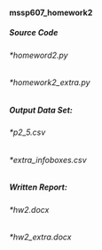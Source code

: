 #### mssp607_homework2
##### Source Code
###### *homeword2.py
###### *homework2_extra.py
##### Output Data Set:
###### *p2_5.csv
###### *extra_infoboxes.csv
##### Written Report:
###### *hw2.docx
###### *hw2_extra.docx
